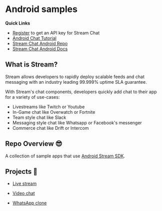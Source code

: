 # Android samples

**Quick Links**

- [Register](https://getstream.io/chat/trial/) to get an API key for Stream Chat
- [Android Chat Tutorial](https://getstream.io/tutorials/android-chat/)
- [Stream Chat Android Repo](https://github.com/GetStream/stream-chat-android)
- [Stream Chat Android Docs](http://getstream.io/chat/docs?language=kotlin)

## What is Stream?

Stream allows developers to rapidly deploy scalable feeds and chat messaging with an industry leading 99.999% uptime SLA guarantee.

With Stream's chat components, developers quickly add chat to their app for a variety of use-cases:

- Livestreams like Twitch or Youtube
- In-Game chat like Overwatch or Fortnite
- Team style chat like Slack
- Messaging style chat like Whatsapp or Facebook's messenger
- Commerce chat like Drift or Intercom

## Repo Overview 😎

A collection of sample apps that use [Android Stream SDK](https://github.com/GetStream/stream-chat-android).

## **Projects 🚀**

- [Live stream](https://github.com/GetStream/android-samples/tree/master/livestream-sample)

- [Video chat](https://github.com/GetStream/android-samples/tree/master/video-chat-sample)

- [WhatsApp clone](https://github.com/GetStream/android-samples/tree/master/whatsapp-clone-sample)
